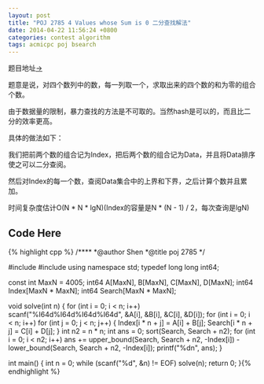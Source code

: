 ```yaml
---
layout: post
title: "POJ 2785 4 Values whose Sum is 0 二分查找解法"
date: 2014-04-22 11:56:24 +0800
categories: contest algorithm 
tags: acmicpc poj bsearch
---
```

题目地址<a title="POJ 2785" href="http://poj.org/problem?id=2785" target="_blank">-></a>

题意是说，对四个数列中的数，每一列取一个，求取出来的四个数的和为零的组合个数。

由于数据量的限制，暴力查找的方法是不可取的。当然hash是可以的，而且比二分的效率更高。

具体的做法如下：

我们把前两个数的组合记为Index，把后两个数的组合记为Data，并且将Data排序使之可以二分查阅。

然后对Index的每一个数，查阅Data集合中的上界和下界，之后计算个数并且累加。

时间复杂度估计O(N * N * lgN)(Index的容量是N * (N - 1) / 2，每次查询是lgN)

## Code Here
{% highlight cpp %}
/****
	*@author    Shen
	*@title     poj 2785
	*/

#include <cstdio>
#include <algorithm>
using namespace std;
typedef long long int64;

const int MaxN = 4005;
int64 A[MaxN], B[MaxN], C[MaxN], D[MaxN];
int64 Index[MaxN * MaxN];
int64 Search[MaxN * MaxN];

void solve(int n)
{
    for (int i = 0; i < n; i++)
        scanf("%I64d%I64d%I64d%I64d", &A[i], &B[i], &C[i], &D[i]);
    for (int i = 0; i < n; i++)
        for (int j = 0; j < n; j++)
        {
            Index[i * n + j] = A[i] + B[j];
            Search[i * n + j] = C[i] + D[j];
        }
    int n2 = n * n;
    int ans = 0;
    sort(Search, Search + n2);
    for (int i = 0; i < n2; i++)
        ans += upper_bound(Search, Search + n2, -Index[i])
            -lower_bound(Search, Search + n2, -Index[i]);
    printf("%dn", ans);
}

int main()
{
    int n = 0;
    while (scanf("%d", &n) != EOF) solve(n);
    return 0;
}{% endhighlight %}

